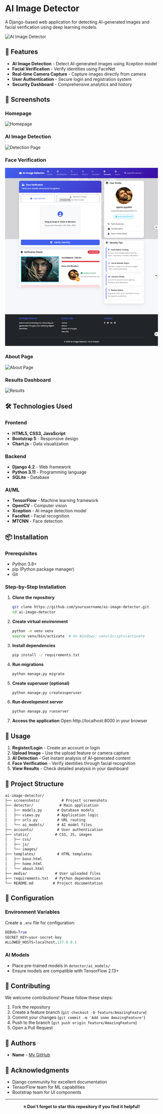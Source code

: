 # AI Image Detector

A Django-based web application for detecting AI-generated images and facial verification using deep learning models.

![AI Image Detector](screenshots/homepage.png)

## 🚀 Features

- **AI Image Detection** - Detect AI-generated images using Xception model
- **Facial Verification** - Verify identities using FaceNet
- **Real-time Camera Capture** - Capture images directly from camera
- **User Authentication** - Secure login and registration system
- **Security Dashboard** - Comprehensive analytics and history

## 📸 Screenshots

### Homepage
![Homepage](screenshots/homepage.png)

### AI Image Detection
![Detection Page](screenshots/detection.png)

### Face Verification
![Security Page](screenshots/security.png)

### About Page
![About Page](screenshots/about.png)

### Results Dashboard
![Results](screenshots/results.png)

## 🛠️ Technologies Used

### Frontend
- **HTML5, CSS3, JavaScript**
- **Bootstrap 5** - Responsive design
- **Chart.js** - Data visualization

### Backend
- **Django 4.2** - Web framework
- **Python 3.11** - Programming language
- **SQLite** - Database

### AI/ML
- **TensorFlow** - Machine learning framework
- **OpenCV** - Computer vision
- **Xception** - AI image detection model
- **FaceNet** - Facial recognition
- **MTCNN** - Face detection

## 📦 Installation

### Prerequisites
- Python 3.8+
- pip (Python package manager)
- Git

### Step-by-Step Installation

1. **Clone the repository**
   ```bash
   git clone https://github.com/yourusername/ai-image-detector.git
   cd ai-image-detector
   ```

2. **Create virtual environment**
   ```bash
   python -m venv venv
   source venv/bin/activate  # On Windows: venv\Scripts\activate
   ```

3. **Install dependencies**
   ```bash
   pip install -r requirements.txt
   ```

4. **Run migrations**
   ```bash
   python manage.py migrate
   ```

5. **Create superuser (optional)**
   ```bash
   python manage.py createsuperuser
   ```

6. **Run development server**
   ```bash
   python manage.py runserver
   ```

7. **Access the application**
   Open http://localhost:8000 in your browser

## 🎯 Usage

1. **Register/Login** - Create an account or login
2. **Upload Image** - Use the upload feature or camera capture
3. **AI Detection** - Get instant analysis of AI-generated content
4. **Face Verification** - Verify identities through facial recognition
5. **View Results** - Check detailed analysis in your dashboard

## 📁 Project Structure

```
ai-image-detector/
├── screenshots/          # Project screenshots
├── detector/            # Main application
│   ├── models.py       # Database models
│   ├── views.py        # Application logic
│   ├── urls.py         # URL routing
│   └── ai_models/      # AI model files
├── accounts/           # User authentication
├── static/            # CSS, JS, images
│   ├── css/
│   ├── js/
│   └── images/
├── templates/          # HTML templates
│   ├── base.html
│   ├── home.html
│   └── about.html
├── media/             # User uploaded files
├── requirements.txt   # Python dependencies
└── README.md         # Project documentation
```

## 🔧 Configuration

### Environment Variables
Create a `.env` file for configuration:
```python
DEBUG=True
SECRET_KEY=your-secret-key
ALLOWED_HOSTS=localhost,127.0.0.1
```

### AI Models
- Place pre-trained models in `detector/ai_models/`
- Ensure models are compatible with TensorFlow 2.13+

## 🤝 Contributing

We welcome contributions! Please follow these steps:

1. Fork the repository
2. Create a feature branch (`git checkout -b feature/AmazingFeature`)
3. Commit your changes (`git commit -m 'Add some AmazingFeature'`)
4. Push to the branch (`git push origin feature/AmazingFeature`)
5. Open a Pull Request

## 👥 Authors

- **Name** - [My GitHub](https://github.com/jagadish-uppula)

## 🙏 Acknowledgments

- Django community for excellent documentation
- TensorFlow team for ML capabilities
- Bootstrap team for UI components

---

<div align="center">

**⭐ Don't forget to star this repository if you find it helpful!**

</div>
